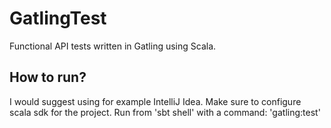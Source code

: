 # GatlingTest
Functional API tests written in Gatling using Scala.

## How to run?

I would suggest using for example IntelliJ Idea. Make sure to configure scala sdk for the project.
Run from 'sbt shell' with a command: 'gatling:test'
